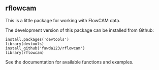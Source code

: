 ## rflowcam

This is a little package for working with FlowCAM data.

The development version of this package can be installed from Github:

```
install.packages('devtools')
library(devtools)
install_github('fawda123/rflowcam')
library(rflowcam)
```

See the documentation for available functions and examples.
